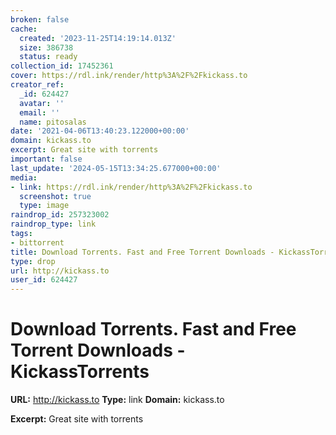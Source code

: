 ```yaml
---
broken: false
cache:
  created: '2023-11-25T14:19:14.013Z'
  size: 386738
  status: ready
collection_id: 17452361
cover: https://rdl.ink/render/http%3A%2F%2Fkickass.to
creator_ref:
  _id: 624427
  avatar: ''
  email: ''
  name: pitosalas
date: '2021-04-06T13:40:23.122000+00:00'
domain: kickass.to
excerpt: Great site with torrents
important: false
last_update: '2024-05-15T13:34:25.677000+00:00'
media:
- link: https://rdl.ink/render/http%3A%2F%2Fkickass.to
  screenshot: true
  type: image
raindrop_id: 257323002
raindrop_type: link
tags:
- bittorrent
title: Download Torrents. Fast and Free Torrent Downloads - KickassTorrents
type: drop
url: http://kickass.to
user_id: 624427
---
```


# Download Torrents. Fast and Free Torrent Downloads - KickassTorrents

**URL:** http://kickass.to
**Type:** link
**Domain:** kickass.to

**Excerpt:** Great site with torrents
